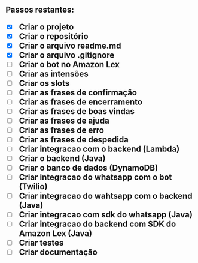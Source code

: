 <h2> Passos restantes:

- [x] Criar o projeto
- [x] Criar o repositório
- [x] Criar o arquivo readme.md
- [x] Criar o arquivo .gitignore
- [ ] Criar o bot no Amazon Lex
- [ ] Criar as intensões
- [ ] Criar os slots
- [ ] Criar as frases de confirmação
- [ ] Criar as frases de encerramento
- [ ] Criar as frases de boas vindas
- [ ] Criar as frases de ajuda
- [ ] Criar as frases de erro
- [ ] Criar as frases de despedida
- [ ] Criar integracao com o backend (Lambda)
- [ ] Criar o backend (Java)
- [ ] Criar o banco de dados (DynamoDB)
- [ ] Criar integracao do whatsapp com o bot (Twilio)
- [ ] Criar integracao do wahtsapp com o backend (Java)
- [ ] Criar integracao com sdk do whatsapp (Java)
- [ ] Criar integracao do backend com SDK do Amazon Lex (Java)
- [ ] Criar testes
- [ ] Criar documentação